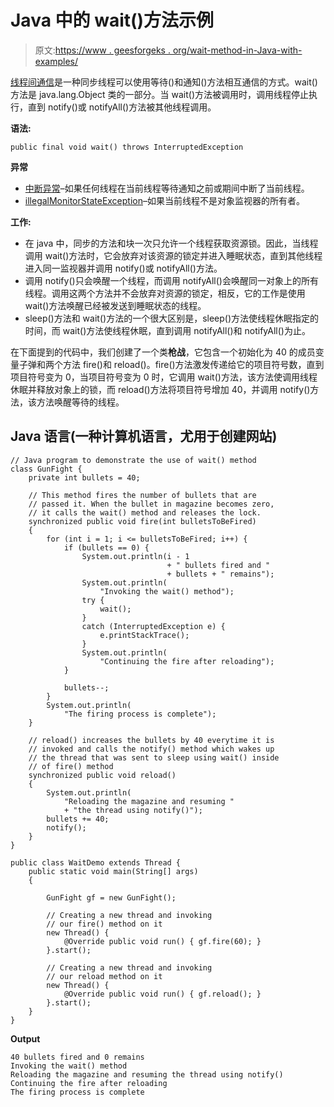 # Java 中的 wait()方法示例

> 原文:[https://www . geesforgeks . org/wait-method-in-Java-with-examples/](https://www.geeksforgeeks.org/wait-method-in-java-with-examples/)

[线程间通信](https://www.geeksforgeeks.org/inter-thread-communication-java/)是一种同步线程可以使用等待()和通知()方法相互通信的方式。wait()方法是 java.lang.Object 类的一部分。当 wait()方法被调用时，调用线程停止执行，直到 notify()或 notifyAll()方法被其他线程调用。

**语法:**

```
public final void wait() throws InterruptedException
```

**异常**

*   [中断异常](https://docs.oracle.com/javase/7/docs/api/java/lang/InterruptedException.html)–如果任何线程在当前线程等待通知之前或期间中断了当前线程。
*   [illegalMonitorStateException](https://docs.oracle.com/javase/7/docs/api/java/lang/IllegalMonitorStateException.html)–如果当前线程不是对象监视器的所有者。

**工作:**

*   在 java 中，同步的方法和块一次只允许一个线程获取资源锁。因此，当线程调用 wait()方法时，它会放弃对该资源的锁定并进入睡眠状态，直到其他线程进入同一监视器并调用 notify()或 notifyAll()方法。
*   调用 notify()只会唤醒一个线程，而调用 notifyAll()会唤醒同一对象上的所有线程。调用这两个方法并不会放弃对资源的锁定，相反，它的工作是使用 wait()方法唤醒已经被发送到睡眠状态的线程。
*   sleep()方法和 wait()方法的一个很大区别是，sleep()方法使线程休眠指定的时间，而 wait()方法使线程休眠，直到调用 notifyAll()和 notifyAll()为止。

在下面提到的代码中，我们创建了一个类**枪战**，它包含一个初始化为 40 的成员变量子弹和两个方法 fire()和 reload()。fire()方法激发传递给它的项目符号数，直到项目符号变为 0，当项目符号变为 0 时，它调用 wait()方法，该方法使调用线程休眠并释放对象上的锁，而 reload()方法将项目符号增加 40，并调用 notify()方法，该方法唤醒等待的线程。

## Java 语言(一种计算机语言，尤用于创建网站)

```
// Java program to demonstrate the use of wait() method
class GunFight {
    private int bullets = 40;

    // This method fires the number of bullets that are
    // passed it. When the bullet in magazine becomes zero,
    // it calls the wait() method and releases the lock.
    synchronized public void fire(int bulletsToBeFired)
    {
        for (int i = 1; i <= bulletsToBeFired; i++) {
            if (bullets == 0) {
                System.out.println(i - 1
                                   + " bullets fired and "
                                   + bullets + " remains");
                System.out.println(
                    "Invoking the wait() method");
                try {
                    wait();
                }
                catch (InterruptedException e) {
                    e.printStackTrace();
                }
                System.out.println(
                    "Continuing the fire after reloading");
            }

            bullets--;
        }
        System.out.println(
            "The firing process is complete");
    }

    // reload() increases the bullets by 40 everytime it is
    // invoked and calls the notify() method which wakes up
    // the thread that was sent to sleep using wait() inside
    // of fire() method
    synchronized public void reload()
    {
        System.out.println(
            "Reloading the magazine and resuming "
            + "the thread using notify()");
        bullets += 40;
        notify();
    }
}

public class WaitDemo extends Thread {
    public static void main(String[] args)
    {

        GunFight gf = new GunFight();

        // Creating a new thread and invoking
        // our fire() method on it
        new Thread() {
            @Override public void run() { gf.fire(60); }
        }.start();

        // Creating a new thread and invoking
        // our reload method on it
        new Thread() {
            @Override public void run() { gf.reload(); }
        }.start();
    }
}
```

**Output**

```
40 bullets fired and 0 remains
Invoking the wait() method
Reloading the magazine and resuming the thread using notify()
Continuing the fire after reloading
The firing process is complete
```
